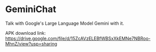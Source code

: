 # GeminiChat

Talk with Google's Large Language Model Gemini with it.

APK download link: https://drive.google.com/file/d/15ZcAVzELEBfWBSxXkEMNe7NBRoo-MhnZ/view?usp=sharing

